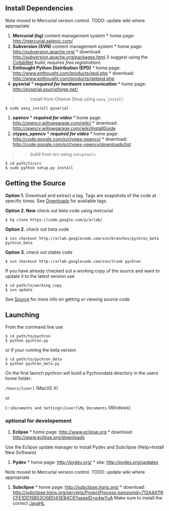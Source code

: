 ## Install Dependencies ##
Note moved to Mercurial version control. TODO: update wiki where appropriate
  1. **Mercurial (hg)** content management system
    * home page: http://mercurial.selenic.com/
  1. **Subversion (SVN)** content management system
    * home page: http://subversion.apache.org/
    * download:  http://subversion.apache.org/packages.html (I suggest using the [CollabNet](http://www.open.collab.net/downloads/subversion/) build; _requires free registration_)
  1. **Enthought Python Distribution (EPD)**
    * home page: http://www.enthought.com/products/epd.php
    * download:  http://www.enthought.com/products/getepd.php
  1. **pyserial**
    * **_required for hardware communication_**
    * home page: http://pyserial.sourceforge.net/
> > install from Cheese Shop using `easy_install`
```
$ sudo easy_install pyserial
```
  1. **opencv**
    * **_required for video_**
    * home page: http://opencv.willowgarage.com/wiki/
    * download:  http://opencv.willowgarage.com/wiki/InstallGuide
  1. **ctypes\_opencv**
    * **_required for video_**
    * home page: http://code.google.com/p/ctypes-opencv/
    * download:  http://code.google.com/p/ctypes-opencv/downloads/list
> > build from src using `setuptools`
```
$ cd path/to/src
$ sudo python setup.py install
```

## Getting the Source ##


**Option 1.** Download and extract a tag. Tags are snapshots of the code at specific times. See [Downloads](http://code.google.com/p/arlab/downloads/list) for available tags.

**Option 2. New** check out beta code using mercurial

```
$ hg clone https://code.google.com/p/arlab/ 
```

**Option 2.** check out beta code
```
$ svn checkout http://arlab.googlecode.com/svn/branches/pychron_beta pychron_beta 
```
**Option 3.** check out stable code
```
$ svn checkout http://arlab.googlecode.com/svn/trunk pychron
```

If you have already checked out a working copy of the source and want to update it to the latest version use
```
$ cd path/to/working_copy
$ svn update
```
See [Source](http://code.google.com/p/arlab/source/checkout) for more info on getting or viewing source code

## Launching ##
From the command line use
```
$ cd path/to/pychron
$ python pychron.py 
```
or if your running the beta version
```
$ cd path/to/pychron_beta
$ python pychron_beta.py 
```

On the first launch pychron will build a Pychrondata directory in the users home folder:

`/Users/[user]` (Mac0S X)

or

`C:\Documents and Settings\[user]\My Documents` (Windows)

### optional for developement ###
  1. **Eclipse**
    * home page: http://www.eclipse.org
    * download:  http://www.eclipse.org/downloads

Use the Eclipse update manager to install Pydev and Subclipse (Help>Install New Software)
  1. **Pydev**
    * home page: http://pydev.org/
    * site: http://pydev.org/updates

Note moved to Mercurial version control. TODO: update wiki where appropriate

  1. **Subclipse**
    * home page: http://subclipse.tigris.org/
    * download:  http://subclipse.tigris.org/servlets/ProjectProcess;jsessionid=712A44119CFE1DD15B53C685143EB4C6?pageID=p4wYuA
Make sure to install the correct [JavaHL](http://subclipse.tigris.org/wiki/JavaHL)